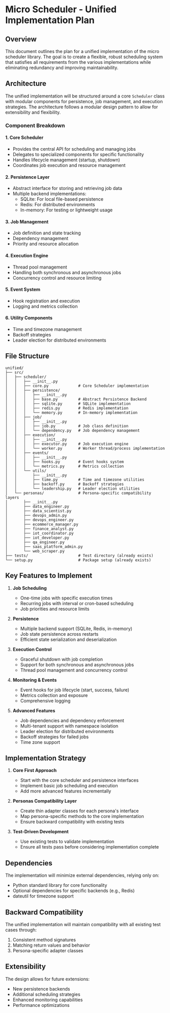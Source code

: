 # Micro Scheduler - Unified Implementation Plan

## Overview
This document outlines the plan for a unified implementation of the micro scheduler library. The goal is to create a flexible, robust scheduling system that satisfies all requirements from the various implementations while eliminating redundancy and improving maintainability.

## Architecture

The unified implementation will be structured around a core `Scheduler` class with modular components for persistence, job management, and execution strategies. The architecture follows a modular design pattern to allow for extensibility and flexibility.

### Component Breakdown

#### 1. Core Scheduler
- Provides the central API for scheduling and managing jobs
- Delegates to specialized components for specific functionality
- Handles lifecycle management (startup, shutdown)
- Coordinates job execution and resource management

#### 2. Persistence Layer
- Abstract interface for storing and retrieving job data
- Multiple backend implementations:
  - SQLite: For local file-based persistence
  - Redis: For distributed environments
  - In-memory: For testing or lightweight usage

#### 3. Job Management
- Job definition and state tracking
- Dependency management
- Priority and resource allocation

#### 4. Execution Engine
- Thread pool management
- Handling both synchronous and asynchronous jobs
- Concurrency control and resource limiting

#### 5. Event System
- Hook registration and execution
- Logging and metrics collection

#### 6. Utility Components
- Time and timezone management
- Backoff strategies
- Leader election for distributed environments

## File Structure

```
unified/
├── src/
│   ├── scheduler/
│   │   ├── __init__.py
│   │   ├── core.py             # Core Scheduler implementation
│   │   ├── persistence/
│   │   │   ├── __init__.py
│   │   │   ├── base.py         # Abstract Persistence Backend
│   │   │   ├── sqlite.py       # SQLite implementation
│   │   │   ├── redis.py        # Redis implementation
│   │   │   └── memory.py       # In-memory implementation
│   │   ├── job/
│   │   │   ├── __init__.py
│   │   │   ├── job.py          # Job class definition
│   │   │   └── dependency.py   # Job dependency management
│   │   ├── execution/
│   │   │   ├── __init__.py
│   │   │   ├── executor.py     # Job execution engine
│   │   │   └── worker.py       # Worker thread/process implementation
│   │   ├── events/
│   │   │   ├── __init__.py
│   │   │   ├── hooks.py        # Event hooks system
│   │   │   └── metrics.py      # Metrics collection
│   │   └── utils/
│   │       ├── __init__.py
│   │       ├── time.py         # Time and timezone utilities
│   │       ├── backoff.py      # Backoff strategies
│   │       └── leadership.py   # Leader election utilities
│   └── personas/               # Persona-specific compatibility layers
│       ├── __init__.py
│       ├── data_engineer.py
│       ├── data_scientist.py
│       ├── devops_admin.py
│       ├── devops_engineer.py
│       ├── ecommerce_manager.py
│       ├── finance_analyst.py
│       ├── iot_coordinator.py
│       ├── iot_developer.py
│       ├── qa_engineer.py
│       ├── saas_platform_admin.py
│       └── web_scraper.py
├── tests/                      # Test directory (already exists)
└── setup.py                    # Package setup (already exists)
```

## Key Features to Implement

1. **Job Scheduling**
   - One-time jobs with specific execution times
   - Recurring jobs with interval or cron-based scheduling
   - Job priorities and resource limits

2. **Persistence**
   - Multiple backend support (SQLite, Redis, in-memory)
   - Job state persistence across restarts
   - Efficient state serialization and deserialization

3. **Execution Control**
   - Graceful shutdown with job completion
   - Support for both synchronous and asynchronous jobs
   - Thread pool management and concurrency control

4. **Monitoring & Events**
   - Event hooks for job lifecycle (start, success, failure)
   - Metrics collection and exposure
   - Comprehensive logging

5. **Advanced Features**
   - Job dependencies and dependency enforcement
   - Multi-tenant support with namespace isolation
   - Leader election for distributed environments
   - Backoff strategies for failed jobs
   - Time zone support

## Implementation Strategy

1. **Core First Approach**
   - Start with the core scheduler and persistence interfaces
   - Implement basic job scheduling and execution
   - Add more advanced features incrementally

2. **Personas Compatibility Layer**
   - Create thin adapter classes for each persona's interface
   - Map persona-specific methods to the core implementation
   - Ensure backward compatibility with existing tests

3. **Test-Driven Development**
   - Use existing tests to validate implementation
   - Ensure all tests pass before considering implementation complete

## Dependencies

The implementation will minimize external dependencies, relying only on:
- Python standard library for core functionality
- Optional dependencies for specific backends (e.g., Redis)
- dateutil for timezone support

## Backward Compatibility

The unified implementation will maintain compatibility with all existing test cases through:
1. Consistent method signatures
2. Matching return values and behavior
3. Persona-specific adapter classes

## Extensibility

The design allows for future extensions:
- New persistence backends
- Additional scheduling strategies
- Enhanced monitoring capabilities
- Performance optimizations